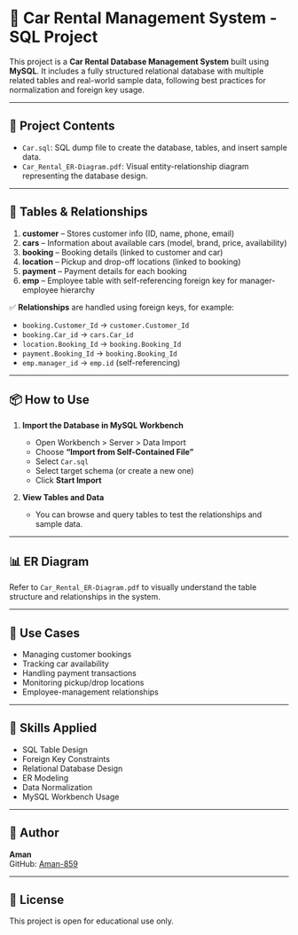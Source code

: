 # 🚗 Car Rental Management System - SQL Project

This project is a **Car Rental Database Management System** built using **MySQL**. It includes a fully structured relational database with multiple related tables and real-world sample data, following best practices for normalization and foreign key usage.

---

## 📁 Project Contents

- `Car.sql`: SQL dump file to create the database, tables, and insert sample data.
- `Car_Rental_ER-Diagram.pdf`: Visual entity-relationship diagram representing the database design.

---

## 🧩 Tables & Relationships

1. **customer** – Stores customer info (ID, name, phone, email)
2. **cars** – Information about available cars (model, brand, price, availability)
3. **booking** – Booking details (linked to customer and car)
4. **location** – Pickup and drop-off locations (linked to booking)
5. **payment** – Payment details for each booking
6. **emp** – Employee table with self-referencing foreign key for manager-employee hierarchy

✅ **Relationships** are handled using foreign keys, for example:
- `booking.Customer_Id` → `customer.Customer_Id`
- `booking.Car_id` → `cars.Car_id`
- `location.Booking_Id` → `booking.Booking_Id`
- `payment.Booking_Id` → `booking.Booking_Id`
- `emp.manager_id` → `emp.id` (self-referencing)

---

## 📦 How to Use

1. **Import the Database in MySQL Workbench**
   - Open Workbench > Server > Data Import
   - Choose **“Import from Self-Contained File”**
   - Select `Car.sql`
   - Select target schema (or create a new one)
   - Click **Start Import**

2. **View Tables and Data**
   - You can browse and query tables to test the relationships and sample data.

---

## 📊 ER Diagram

Refer to `Car_Rental_ER-Diagram.pdf` to visually understand the table structure and relationships in the system.

---

## 📌 Use Cases

- Managing customer bookings
- Tracking car availability
- Handling payment transactions
- Monitoring pickup/drop locations
- Employee-management relationships

---

## 🧠 Skills Applied

- SQL Table Design
- Foreign Key Constraints
- Relational Database Design
- ER Modeling
- Data Normalization
- MySQL Workbench Usage

---

## 🤝 Author

**Aman**  
GitHub: [Aman-859](https://github.com/Aman-859)

---

## 📝 License

This project is open for educational use only.
